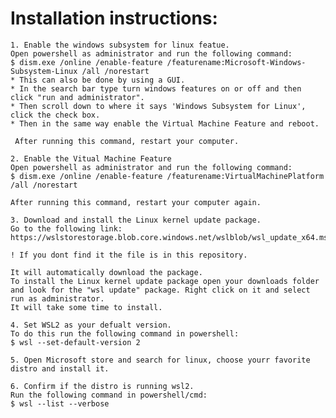 # Installation instructions:

    1. Enable the windows subsystem for linux featue.
    Open powershell as administrator and run the following command:
    $ dism.exe /online /enable-feature /featurename:Microsoft-Windows-Subsystem-Linux /all /norestart
    * This can also be done by using a GUI.
    * In the search bar type turn windows features on or off and then click "run and administrator".
    * Then scroll down to where it says 'Windows Subsystem for Linux', click the check box.
    * Then in the same way enable the Virtual Machine Feature and reboot.
    
     After running this command, restart your computer.

    2. Enable the Vitual Machine Feature
    Open powershell as administrator and run the following command:
    $ dism.exe /online /enable-feature /featurename:VirtualMachinePlatform /all /norestart

    After running this command, restart your computer again.

    3. Download and install the Linux kernel update package.
    Go to the following link:
    https://wslstorestorage.blob.core.windows.net/wslblob/wsl_update_x64.msi
    
    ! If you dont find it the file is in this repository.

    It will automatically download the package.
    To install the Linux kernel update package open your downloads folder and look for the "wsl update" package. Right click on it and select run as administrator.
    It will take some time to install.

    4. Set WSL2 as your defualt version.
    To do this run the following command in powershell:
    $ wsl --set-default-version 2

    5. Open Microsoft store and search for linux, choose yourr favorite distro and install it.

    6. Confirm if the distro is running wsl2.
    Run the following command in powershell/cmd:
    $ wsl --list --verbose
